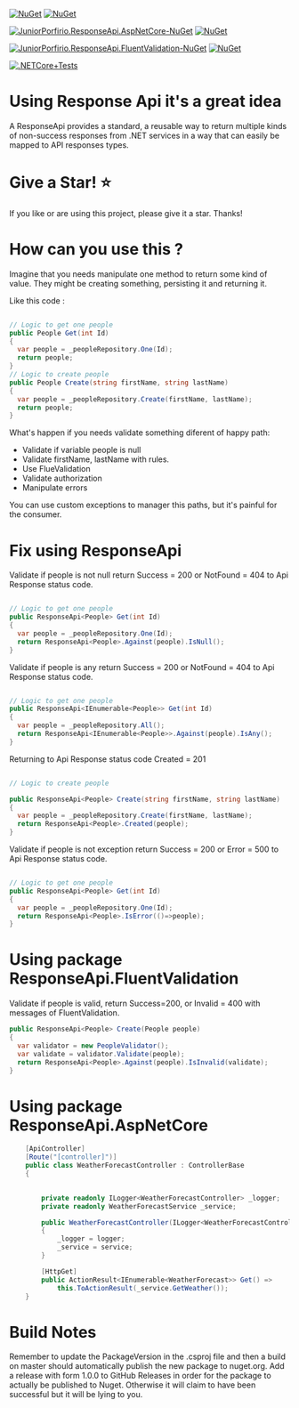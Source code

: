 [![NuGet](https://img.shields.io/nuget/v/JuniorPorfirio.ResponseApi.svg?label=JuniorPorfirio.ResponseApi%20-%20nuget)](https://www.nuget.org/packages/JuniorPorfirio.ResponseApi) [![NuGet](https://img.shields.io/nuget/dt/JuniorPorfirio.ResponseApi.svg)](https://www.nuget.org/packages/JuniorPorfirio.ResponseApi)

[![JuniorPorfirio.ResponseApi.AspNetCore-NuGet](https://img.shields.io/nuget/v/JuniorPorfirio.ResponseApi.AspNetCore.svg?label=JuniorPorfirio.ResponseApi.AspNetCore%20-%20nuget)](https://www.nuget.org/packages/JuniorPorfirio.ResponseApi.AspNetCore) [![NuGet](https://img.shields.io/nuget/dt/JuniorPorfirio.ResponseApi.AspNetCore.svg)](https://www.nuget.org/packages/JuniorPorfirio.ResponseApi.AspNetCore)

[![JuniorPorfirio.ResponseApi.FluentValidation-NuGet](https://img.shields.io/nuget/v/JuniorPorfirio.ResponseApi.FluentValidation.svg?label=JuniorPorfirio.ResponseApi.FluentValidation%20-%20nuget)](https://www.nuget.org/packages/JuniorPorfirio.ResponseApi.FluentValidation) [![NuGet](https://img.shields.io/nuget/dt/JuniorPorfirio.ResponseApi.FluentValidation.svg)](https://www.nuget.org/packages/JuniorPorfirio.ResponseApi.FluentValidation)

[![.NETCore+Tests](https://github.com/juniorporfirio/responseapi/actions/workflows/dotnet.yml/badge.svg)](https://github.com/juniorporfirio/responseapi/actions/workflows/dotnet.yml)


# Using Response Api it's a great idea

A ResponseApi provides a standard, a reusable way to return multiple kinds of non-success responses from .NET services in a way that can easily be mapped to API responses types.

# Give a Star! ⭐
If you like or are using this project, please give it a star. Thanks!

# How can you use this ?
Imagine that you needs manipulate one method to return some kind of value. They might be creating something, persisting it and returning it.

Like this code :

```csharp

// Logic to get one people
public People Get(int Id)
{
  var people = _peopleRepository.One(Id);
  return people;
}
// Logic to create people
public People Create(string firstName, string lastName)
{
  var people = _peopleRepository.Create(firstName, lastName);
  return people;
}

```
What's happen if you needs validate something diferent of happy path:
* Validate if variable people is null
* Validate firstName, lastName with rules.
* Use FlueValidation
* Validate authorization
* Manipulate errors

You can use custom exceptions to manager this paths, but it's painful for the consumer.


# Fix using ResponseApi

Validate if people is not null return Success = 200 or NotFound = 404 to Api Response status code.
```csharp

// Logic to get one people
public ResponseApi<People> Get(int Id)
{
  var people = _peopleRepository.One(Id);
  return ResponseApi<People>.Against(people).IsNull();
}

```

Validate if people is any return Success = 200 or NotFound = 404 to Api Response status code.
```csharp

// Logic to get one people
public ResponseApi<IEnumerable<People>> Get(int Id)
{
  var people = _peopleRepository.All();
  return ResponseApi<IEnumerable<People>>.Against(people).IsAny();
}

```
Returning to Api Response status code Created = 201
```csharp

// Logic to create people

public ResponseApi<People> Create(string firstName, string lastName)
{
  var people = _peopleRepository.Create(firstName, lastName);
  return ResponseApi<People>.Created(people);
}

```
Validate if people is not exception return Success = 200 or Error = 500 to Api Response status code.
```csharp

// Logic to get one people
public ResponseApi<People> Get(int Id)
{
  var people = _peopleRepository.One(Id);
  return ResponseApi<People>.IsError(()=>people);
}
```
# Using package ResponseApi.FluentValidation

Validate if people is valid, return Success=200, or Invalid = 400 with messages of FluentValidation.

```csharp
public ResponseApi<People> Create(People people)
{
  var validator = new PeopleValidator();
  var validate = validator.Validate(people);
  return ResponseApi<People>.Against(people).IsInvalid(validate);
}
```

# Using package ResponseApi.AspNetCore
```csharp
    [ApiController]
    [Route("[controller]")]
    public class WeatherForecastController : ControllerBase
    {
       

        private readonly ILogger<WeatherForecastController> _logger;
        private readonly WeatherForecastService _service;

        public WeatherForecastController(ILogger<WeatherForecastController> logger, WeatherForecastService service)
        {
            _logger = logger;
            _service = service;
        }

        [HttpGet]
        public ActionResult<IEnumerable<WeatherForecast>> Get() =>
            this.ToActionResult(_service.GetWeather());
    }
```
# Build Notes

Remember to update the PackageVersion in the .csproj file and then a build on master should automatically publish the new package to nuget.org.
Add a release with form 1.0.0 to GitHub Releases in order for the package to actually be published to Nuget. Otherwise it will claim to have been successful but it will be lying to you.

